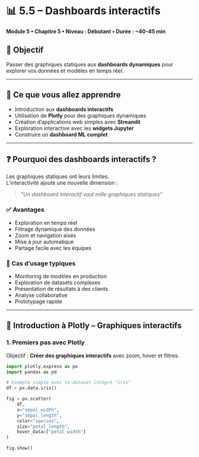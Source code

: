 # 📊 5.5 – Dashboards interactifs
**Module 5 • Chapitre 5 • Niveau : Débutant • Durée : ~40-45 min**

## 🎯 Objectif
Passer des graphiques statiques aux **dashboards dynamiques** pour explorer vos données et modèles en temps réel.

---

## 🚀 Ce que vous allez apprendre
- Introduction aux **dashboards interactifs**
- Utilisation de **Plotly** pour des graphiques dynamiques
- Création d’applications web simples avec **Streamlit**
- Exploration interactive avec les **widgets Jupyter**
- Construire un **dashboard ML complet**

---

## ❓ Pourquoi des dashboards interactifs ?
Les graphiques statiques ont leurs limites.  
L’interactivité ajoute une nouvelle dimension :

> *"Un dashboard interactif vaut mille graphiques statiques"*

### ✅ Avantages
- Exploration en temps réel  
- Filtrage dynamique des données  
- Zoom et navigation aisés  
- Mise à jour automatique  
- Partage facile avec les équipes  

### 🔎 Cas d’usage typiques
- Monitoring de modèles en production  
- Exploration de datasets complexes  
- Présentation de résultats à des clients  
- Analyse collaborative  
- Prototypage rapide  

---

## 📌 Introduction à Plotly – Graphiques interactifs
### 1. Premiers pas avec Plotly
Objectif : **Créer des graphiques interactifs** avec zoom, hover et filtres.

```python
import plotly.express as px
import pandas as pd

# Exemple simple avec le dataset intégré "iris"
df = px.data.iris()

fig = px.scatter(
    df, 
    x="sepal_width", 
    y="sepal_length", 
    color="species", 
    size="petal_length",
    hover_data=["petal_width"]
)

fig.show()
```
